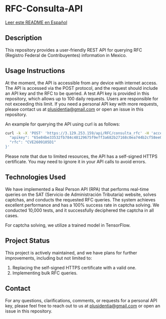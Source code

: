 # RFC-Consulta-API

[Leer este README en Español](README.md)

## Description
This repository provides a user-friendly REST API for querying RFC (Registro Federal de Contribuyentes) information in Mexico.

## Usage Instructions
At the moment, the API is accessible from any device with internet access. The API is accessed via the POST protocol, and the request should include an API key and the RFC to be queried. A test API key is provided in this repository, which allows up to 100 daily requests. Users are responsible for not exceeding this limit. If you need a personal API key with more requests, please contact us at [plusidentia@gmail.com](mailto:plusidentia@gmail.com) or open an issue in this repository.

An example for querying the API using curl is as follows:
```bash
curl -k -X 'POST' 'https://3.129.253.159/api/RFC/consulta_rfc' -H 'accept: text/plain' -H 'Content-Type: application/json' -d '{
  "apikey": "65e84be33532fb784c48129675f9eff3a682b27168c0ea744b2cf58ee02337c5",
  "rfc": "CVE2609105D1"
}'
```

Please note that due to limited resources, the API has a self-signed HTTPS certificate. You may need to ignore it in your API calls to avoid errors.

## Technologies Used
We have implemented a Real Person API (RPA) that performs real-time queries on the SAT (Servicio de Administración Tributaria) website, solves captchas, and conducts the requested RFC queries. The system achieves excellent performance and has a 100% success rate in captcha solving. We conducted 10,000 tests, and it successfully deciphered the captcha in all cases.

For captcha solving, we utilize a trained model in TensorFlow.

## Project Status
This project is actively maintained, and we have plans for further improvements, including but not limited to:

1. Replacing the self-signed HTTPS certificate with a valid one.
2. Implementing bulk RFC queries.

## Contact
For any questions, clarifications, comments, or requests for a personal API key, please feel free to reach out to us at [plusidentia@gmail.com](mailto:plusidentia@gmail.com) or open an issue in this repository.
